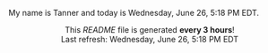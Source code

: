 My name is Tanner and today is Wednesday, June 26, 5:18 PM EDT.

<p align="center">This <i>README</i> file is generated <b>every 3 hours</b>!</br>Last refresh: Wednesday, June 26, 5:18 PM EDT<br /></p>
